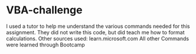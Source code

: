 # VBA-challenge
I used a tutor to help me understand the various commands needed for this assignment. They did not write this code, but did teach me how to format calculations.
Other sources used: learn.microsoft.com
All other Commands were learned through Bootcamp
